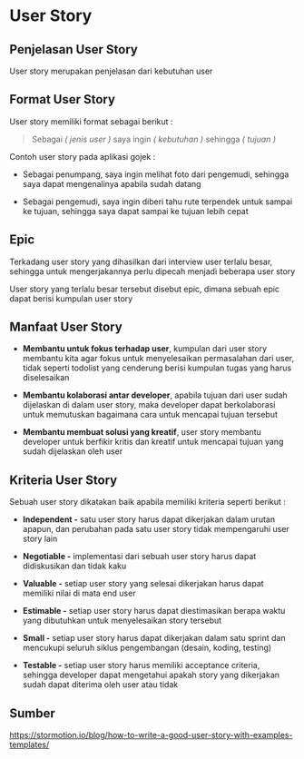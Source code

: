 # User Story

## Penjelasan User Story

User story merupakan penjelasan dari kebutuhan user

## Format User Story

User story memiliki format sebagai berikut :

> Sebagai _( jenis user )_ saya ingin _( kebutuhan )_ sehingga _( tujuan )_

Contoh user story pada aplikasi gojek :

- Sebagai penumpang, saya ingin melihat foto dari pengemudi, sehingga saya dapat mengenalinya apabila sudah datang

- Sebagai pengemudi, saya ingin diberi tahu rute terpendek untuk sampai ke tujuan, sehingga saya dapat sampai ke tujuan lebih cepat

## Epic

Terkadang user story yang dihasilkan dari interview user terlalu besar, sehingga untuk mengerjakannya perlu dipecah menjadi beberapa user story

User story yang terlalu besar tersebut disebut epic, dimana sebuah epic dapat berisi kumpulan user story

## Manfaat User Story

- **Membantu untuk fokus terhadap user**, kumpulan dari user story membantu kita agar fokus untuk menyelesaikan permasalahan dari user, tidak seperti todolist yang cenderung berisi kumpulan tugas yang harus diselesaikan

- **Membantu kolaborasi antar developer**, apabila tujuan dari user sudah dijelaskan di dalam user story, maka developer dapat berkolaborasi untuk memutuskan bagaimana cara untuk mencapai tujuan tersebut

- **Membantu membuat solusi yang kreatif**, user story membantu developer untuk berfikir kritis dan kreatif untuk mencapai tujuan yang sudah dijelaskan oleh user

## Kriteria User Story

Sebuah user story dikatakan baik apabila memiliki kriteria seperti berikut :

- **Independent -** satu user story harus dapat dikerjakan dalam urutan apapun, dan perubahan pada satu user story tidak mempengaruhi user story lain

- **Negotiable -** implementasi dari sebuah user story harus dapat didiskusikan dan tidak kaku

- **Valuable -** setiap user story yang selesai dikerjakan harus dapat memiliki nilai di mata end user

- **Estimable -** setiap user story harus dapat diestimasikan berapa waktu yang dibutuhkan untuk menyelesaikan story tersebut

- **Small -** setiap user story harus dapat dikerjakan dalam satu sprint dan mencukupi seluruh siklus pengembangan (desain, koding, testing)

- **Testable -** setiap user story harus memiliki acceptance criteria, sehingga developer dapat mengetahui apakah story yang dikerjakan sudah dapat diterima oleh user atau tidak

## Sumber

https://stormotion.io/blog/how-to-write-a-good-user-story-with-examples-templates/

